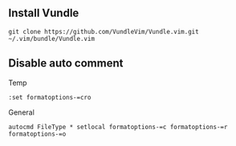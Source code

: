 ## Install Vundle
```terminal
git clone https://github.com/VundleVim/Vundle.vim.git ~/.vim/bundle/Vundle.vim
```

## Disable auto comment
Temp
```vim
:set formatoptions-=cro
```
General
```vim
autocmd FileType * setlocal formatoptions-=c formatoptions-=r formatoptions-=o
```
